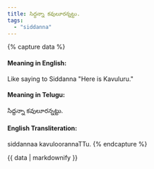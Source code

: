 ```yaml
---
title: సిద్దన్నా కవులూరన్నట్టు.
tags:
  - "siddanna"
---
```


{% capture data %}
#### Meaning in English:
Like saying to Siddanna "Here is Kavuluru."

#### Meaning in Telugu:
సిద్దన్నా కవులూరన్నట్టు.

#### English Transliteration:
siddannaa kavuloorannaTTu.
{% endcapture %}

<div class="notice">{{ data | markdownify }}</div>

